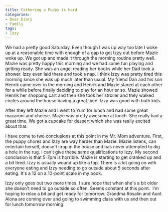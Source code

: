 ```yaml
---
title: Fathering a Puppy is Hard
categories:
- Dear Diary
- Family
tags:
- Izzy
---
```


We had a pretty good Saturday. Even though I was up way too late I woke up at a reasonable time with enough of a gap to get Izzy out before Mazie woke up. We got up and made it through the morning routine pretty well. Mazie was pretty happy this morning and we had some fun playing and getting ready. She was an angel reading her books while her Dad took a shower. Izzy even laid there and took a nap. I think Izzy was pretty tired this morning since she was up much later than usual.
My friend Dan and his son Henrik came over in the morning and Henrik and Mazie stared at each other for a while before finally deciding to play for an hour or so. Mazie showed Henrik her shopping cart and then she took her stroller and they walked circles around the house having a great time. Izzy was good with both kids.

After they left Mazie and I went to Yum for lunch and had some great macaroni and cheese. Mazie was pretty awesome at lunch. She really had a great time. We got a cupcake for dessert which she was really excited about that.

I have come to two conclusions at this point in my Mr. Mom adventure. First, the puppy chores and Izzy are way harder than Mazie. Mazie listens, can entertain herself, doesn't crap in the house and has never attempted to dig a hole in the rug. I can't give these same qualifications to Izzy. My second conclusion is that 5-7pm is horrible. Mazie is starting to get cranked up and a bit tired. Izzy is usually wound up like a top. There is a lot going on with everyone eating and Izzy needing to go outside about 5 seconds after eating. It's a 12 on a 10-point scale in my book.

Izzy only goes out two more times. I sure hope that when she's a bit older she doesn't need to go outside so often. Seems constant at this point.  I'm hoping to relax a bit and get ready for tomorrow. Grandma Rosalin and Aunt Alona are coming over and going to swimming class with us and then out for lunch tomorrow morning.
